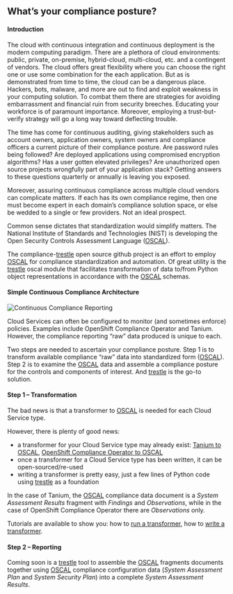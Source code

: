## What’s your compliance posture?

#### Introduction

The cloud with continuous integration and continuous deployment is the modern computing paradigm. There are a plethora of cloud environments: public, private, on-premise, hybrid-cloud, multi-cloud, etc. and a contingent of vendors. The cloud offers great flexibility where you can choose the right one or use some combination for the each application. But as is demonstrated from time to time, the cloud can be a dangerous place. Hackers, bots, malware, and more are out to find and exploit weakness in your computing solution. To combat them there are strategies for avoiding embarrassment and financial ruin from security breeches. Educating your workforce is of paramount importance. Moreover, employing a trust-but-verify strategy will go a long way toward deflecting trouble.

The time has come for continuous auditing, giving stakeholders such as account owners, application owners, system owners and compliance officers a current picture of their compliance posture.
Are password rules being followed? Are deployed applications using compromised encryption algorithms? Has a user gotten elevated privileges? Are unauthorized open source projects wrongfully part of your application stack?  Getting answers to these questions quarterly or annually is leaving you exposed.

Moreover, assuring continuous compliance across multiple cloud vendors can complicate matters. If each has its own compliance regime, then one must become expert in each domain’s compliance solution space, or else be wedded to a single or few providers. Not an ideal prospect.

Common sense dictates that standardization would simplify matters. The National Institute of Standards and Technologies (NIST) is developing the Open Security Controls Assessment Language ([OSCAL](https://pages.nist.gov/OSCAL)).

The compliance-[trestle](https://ibm.github.io/compliance-trestle/) open source github project is an effort to employ [OSCAL](https://pages.nist.gov/OSCAL) for compliance standardization and automation. Of great utility is the [trestle](https://ibm.github.io/compliance-trestle/) oscal module that facilitates transformation of data to/from Python object representations in accordance with the [OSCAL](https://pages.nist.gov/OSCAL) schemas.

#### Simple Continuous Compliance Architecture

![Continuous Compliance Reporting](ContinuousCompliance.jpg)

Cloud Services can often be configured to monitor (and sometimes enforce) policies. Examples include OpenShift Compliance Operator and Tanium. However, the compliance reporting “raw” data produced is unique to each.

Two steps are needed to ascertain your compliance posture. Step 1 is to transform available compliance “raw” data into standardized form ([OSCAL](https://pages.nist.gov/OSCAL)). Step 2 is to examine the [OSCAL](https://pages.nist.gov/OSCAL) data and assemble a compliance posture for the controls and components of interest. And [trestle](https://ibm.github.io/compliance-trestle/) is the go-to solution.

#### Step 1 – Transformation

The bad news is that a transformer to [OSCAL](https://pages.nist.gov/OSCAL) is needed for each Cloud Service type.

However, there is plenty of good news:

- a transformer for your Cloud Service type may already exist: [Tanium to OSCAL](https://github.com/IBM/compliance-trestle/blob/main/trestle/tasks/tanium_to_oscal.py), [OpenShift Compliance Operator to OSCAL](https://github.com/IBM/compliance-trestle/blob/main/trestle/tasks/osco_to_oscal.py)
- once a transformer for a Cloud Service type has been written, it can be open-sourced/re-used
- writing a transformer is pretty easy, just a few lines of Python code using [trestle](https://ibm.github.io/compliance-trestle/) as a foundation

In the case of Tanium, the [OSCAL](https://pages.nist.gov/OSCAL) compliance data document is a *System Assessment Results* fragment with *Findings* and *Observations*, while in the case of OpenShift Compliance Operator there are *Observations* only.

Tutorials are available to show you: how to [run a transformer](https://ibm.github.io/compliance-trestle/tutorials/task.tanuim-to-oscal/transformation/), how to [write a transformer](https://ibm.github.io/compliance-trestle/tutorials/task.transformer-construction/transformer-construction/).

#### Step 2 – Reporting

Coming soon is a [trestle](https://ibm.github.io/compliance-trestle/) tool to assemble the [OSCAL](https://pages.nist.gov/OSCAL) fragments documents together using [OSCAL](https://pages.nist.gov/OSCAL) compliance configuration data (*System Assessment Plan*  and *System Security Plan*) into a complete *System Assessment Results*.

